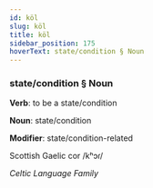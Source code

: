 ```yaml
---
id: köl
slug: köl
title: köl
sidebar_position: 175
hoverText: state/condition § Noun
---
```


### state/condition § Noun

**Verb**: to be a state/condition

**Noun**: state/condition

**Modifier**: state/condition-related

Scottish Gaelic cor /kʰɔɾ/

*Celtic Language Family*